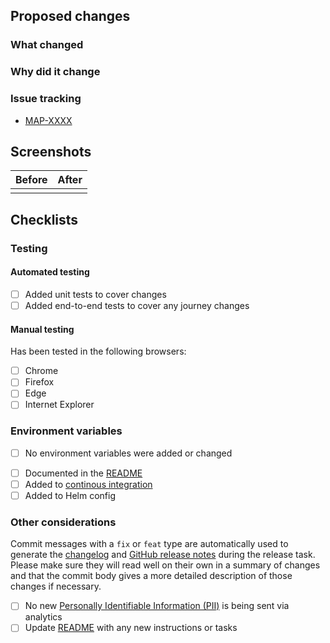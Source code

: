 <!--- Provide a general summary of your changes in the Title above -->
<!--- Include the Jira ticket number in square brackets as prefix, eg `[MAP-XXXX] PR Title` -->

## Proposed changes

### What changed

<!--- Describe the changes in detail - the "what"-->

### Why did it change

<!--- Describe the reason these changes were made - the "why" -->

### Issue tracking
<!--- List any related Jira tickets or GitHub issues --->
<!--- Delete/copy as appropriate --->

- [MAP-XXXX]()

## Screenshots
<!--- (Optional) Include screenshots if changes update interfaces or components -->
<!--- Delete/copy as appropriate --->

| Before | After |
| ------ | ----- |
| <kbd><img src=""></kbd> | <kbd><img src=""></kbd> |

## Checklists

### Testing

#### Automated testing

- [ ] Added unit tests to cover changes
- [ ] Added end-to-end tests to cover any journey changes

#### Manual testing

Has been tested in the following browsers:

- [ ] Chrome
- [ ] Firefox
- [ ] Edge
- [ ] Internet Explorer

### Environment variables

<!--- Delete if changes DO include new environment variables -->
- [ ] No environment variables were added or changed

<!--- Delete if changes DO NOT include new environment variables -->
- [ ] Documented in the [README](ministryofjustice/hmpps-book-secure-move-frontend/blob/main/README.md)
- [ ] Added to [continous integration](https://app.circleci.com/pipelines/github/ministryofjustice/hmpps-book-secure-move-frontend)
- [ ] Added to Helm config

### Other considerations

Commit messages with a `fix` or `feat` type are automatically used to generate the [changelog](ministryofjustice/hmpps-book-secure-move-frontend/blob/main/CHANGELOG.md) and
[GitHub release notes](https://github.com/ministryofjustice/hmpps-book-secure-move-frontend/releases) during the release task. Please make sure they will read well on their own in a
summary of changes and that the commit body gives a more detailed description of those changes if necessary.

- [ ] No new [Personally Identifiable Information (PII)](https://support.google.com/analytics/answer/6366371?hl=en) is being sent via analytics
- [ ] Update [README](ministryofjustice/hmpps-book-secure-move-frontend/blob/main/README.md) with any new instructions or tasks
